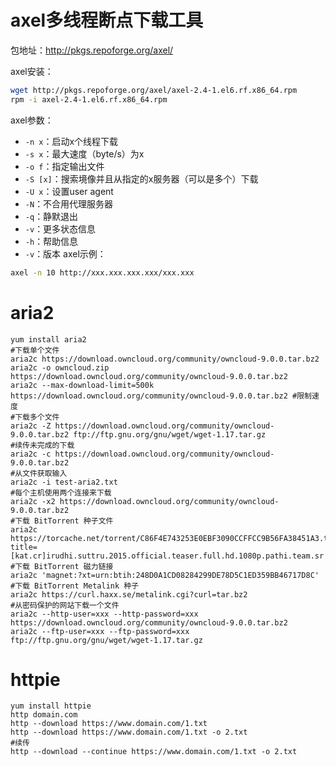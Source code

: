 axel多线程断点下载工具
==========

包地址：http://pkgs.repoforge.org/axel/

axel安装：
```sh
wget http://pkgs.repoforge.org/axel/axel-2.4-1.el6.rf.x86_64.rpm
rpm -i axel-2.4-1.el6.rf.x86_64.rpm
```
axel参数：
* `-n x`：启动x个线程下载
* `-s x`：最大速度（byte/s）为x
* `-o f`：指定输出文件
* `-S [x]`：搜索境像并且从指定的x服务器（可以是多个）下载
* `-U x`：设置user agent
* `-N`：不合用代理服务器
* `-q`：静默退出
* `-v`：更多状态信息
* `-h`：帮助信息
* `-v`：版本
axel示例：
```sh
axel -n 10 http://xxx.xxx.xxx.xxx/xxx.xxx
```

aria2
=======
```
yum install aria2
#下载单个文件
aria2c https://download.owncloud.org/community/owncloud-9.0.0.tar.bz2
aria2c -o owncloud.zip https://download.owncloud.org/community/owncloud-9.0.0.tar.bz2
aria2c --max-download-limit=500k https://download.owncloud.org/community/owncloud-9.0.0.tar.bz2 #限制速度
#下载多个文件
aria2c -Z https://download.owncloud.org/community/owncloud-9.0.0.tar.bz2 ftp://ftp.gnu.org/gnu/wget/wget-1.17.tar.gz
#续传未完成的下载
aria2c -c https://download.owncloud.org/community/owncloud-9.0.0.tar.bz2
#从文件获取输入
aria2c -i test-aria2.txt
#每个主机使用两个连接来下载
aria2c -x2 https://download.owncloud.org/community/owncloud-9.0.0.tar.bz2
#下载 BitTorrent 种子文件
aria2c https://torcache.net/torrent/C86F4E743253E0EBF3090CCFFCC9B56FA38451A3.torrent?title=[kat.cr]irudhi.suttru.2015.official.teaser.full.hd.1080p.pathi.team.sr
#下载 BitTorrent 磁力链接
aria2c 'magnet:?xt=urn:btih:248D0A1CD08284299DE78D5C1ED359BB46717D8C'
#下载 BitTorrent Metalink 种子
aria2c https://curl.haxx.se/metalink.cgi?curl=tar.bz2
#从密码保护的网站下载一个文件
aria2c --http-user=xxx --http-password=xxx https://download.owncloud.org/community/owncloud-9.0.0.tar.bz2
aria2c --ftp-user=xxx --ftp-password=xxx ftp://ftp.gnu.org/gnu/wget/wget-1.17.tar.gz
```

httpie
=======
```
yum install httpie
http domain.com
http --download https://www.domain.com/1.txt
http --download https://www.domain.com/1.txt -o 2.txt
#续传
http --download --continue https://www.domain.com/1.txt -o 2.txt
```
